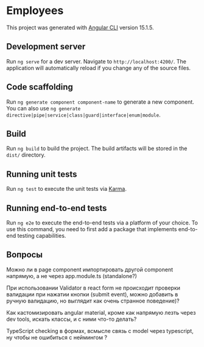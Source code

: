 # Employees

This project was generated with [Angular CLI](https://github.com/angular/angular-cli) version 15.1.5.

## Development server

Run `ng serve` for a dev server. Navigate to `http://localhost:4200/`. The application will automatically reload if you change any of the source files.

## Code scaffolding

Run `ng generate component component-name` to generate a new component. You can also use `ng generate directive|pipe|service|class|guard|interface|enum|module`.

## Build

Run `ng build` to build the project. The build artifacts will be stored in the `dist/` directory.

## Running unit tests

Run `ng test` to execute the unit tests via [Karma](https://karma-runner.github.io).

## Running end-to-end tests

Run `ng e2e` to execute the end-to-end tests via a platform of your choice. To use this command, you need to first add a package that implements end-to-end testing capabilities.

## Вопросы

Можно ли в page component импортировать другой component напрямую, а не через app.module.ts (standalone?)

При использовании Validator в react form не происходит проверки валидации при нажатии кнопки (submit event), можно добавить в ручную валидацию, но выглядит как очень странное поведение)?

Как кастомизировать angular material, кроме как напрямую лезть через dev tools, искать классы, и с ними что-то делать?

TypeScript checking в формах, всмысле связь с model через typescript, ну чтобы не ошибиться с неймингом ?
